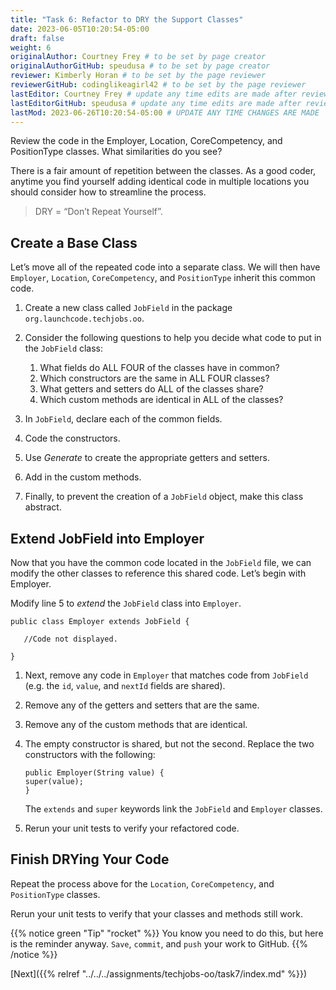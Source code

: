 ```yaml
---
title: "Task 6: Refactor to DRY the Support Classes"
date: 2023-06-05T10:20:54-05:00
draft: false
weight: 6
originalAuthor: Courtney Frey # to be set by page creator
originalAuthorGitHub: speudusa # to be set by page creator
reviewer: Kimberly Horan # to be set by the page reviewer
reviewerGitHub: codinglikeagirl42 # to be set by the page reviewer
lastEditor: Courtney Frey # update any time edits are made after review
lastEditorGitHub: speudusa # update any time edits are made after review
lastMod: 2023-06-26T10:20:54-05:00 # UPDATE ANY TIME CHANGES ARE MADE
---
```


Review the code in the Employer, Location, CoreCompetency, and PositionType classes. What similarities do you see?

There is a fair amount of repetition between the classes. As a good coder, anytime you find yourself adding identical code in multiple locations you should consider how to streamline the process.

 > DRY = “Don’t Repeat Yourself”.

## Create a Base Class
Let’s move all of the repeated code into a separate class. We will then have `Employer`, `Location`, `CoreCompetency`, and `PositionType` inherit this common code.

1. Create a new class called `JobField` in the package `org.launchcode.techjobs.oo`.
1. Consider the following questions to help you decide what code to put in the `JobField` class:
   1. What fields do ALL FOUR of the classes have in common?
   1. Which constructors are the same in ALL FOUR classes?
   1. What getters and setters do ALL of the classes share?
   1. Which custom methods are identical in ALL of the classes?

1. In `JobField`, declare each of the common fields.
1. Code the constructors.
1. Use _Generate_ to create the appropriate getters and setters.
1. Add in the custom methods.
1. Finally, to prevent the creation of a `JobField` object, make this class abstract.

## Extend JobField into Employer
Now that you have the common code located in the `JobField` file, we can modify the other classes to reference this shared code. Let’s begin with Employer.

Modify line 5 to _extend_ the `JobField` class into `Employer`.

   ```java{linenos=table,hl_lines=[],linenostart=5}
   public class Employer extends JobField {

      //Code not displayed.

   }
   ```
1. Next, remove any code in `Employer` that matches code from `JobField` (e.g. the `id`, `value`, and `nextId` fields are shared).
1. Remove any of the getters and setters that are the same.
1. Remove any of the custom methods that are identical.
1. The empty constructor is shared, but not the second. Replace the two constructors with the following:
   ```java{linenos=table,hl_lines=[],linenostart=7}
   public Employer(String value) {
   super(value);
   }
   ```
   The `extends` and `super` keywords link the `JobField` and `Employer` classes.

1. Rerun your unit tests to verify your refactored code.

## Finish DRYing Your Code
Repeat the process above for the `Location`, `CoreCompetency`, and `PositionType` classes.

Rerun your unit tests to verify that your classes and methods still work.

{{% notice green "Tip" "rocket" %}} 
 You know you need to do this, but here is the reminder anyway. `Save`, `commit`, and `push` your work to GitHub.
{{% /notice %}}

[Next]({{% relref "../../../assignments/techjobs-oo/task7/index.md" %}})